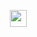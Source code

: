 <p align="center">
  <img src="https://user-images.githubusercontent.com/8102493/90469846-7979a200-e14c-11ea-88fa-7da8276ce84c.gif" width="27px">
</p>


<!--
**ryanannatuvasquez/ryanannatuvasquez** is a ✨ _special_ ✨ repository because its `README.md` (this file) appears on your GitHub profile.

Here are some ideas to get you started:

- 🔭 I’m currently working on ...
- 🌱 I’m currently learning ...
- 👯 I’m looking to collaborate on ...
- 🤔 I’m looking for help with ...
- 💬 Ask me about ...
- 📫 How to reach me: ...
- 😄 Pronouns: ...
- ⚡ Fun fact: ...
-->
